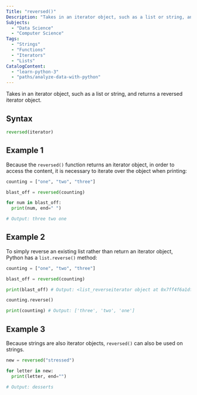 ```yaml
---
Title: "reversed()"
Description: "Takes in an iterator object, such as a list or string, and returns a reversed iterator object."
Subjects:
  - "Data Science"
  - "Computer Science"
Tags:
  - "Strings"
  - "Functions"
  - "Iterators"
  - "Lists"
CatalogContent:
  - "learn-python-3"
  - "paths/analyze-data-with-python"
---
```


Takes in an iterator object, such as a list or string, and returns a reversed iterator object.

## Syntax

```python
reversed(iterator)
```

## Example 1

Because the `reversed()` function returns an iterator object, in order to access the content, it is necessary to iterate over the object when printing:

```python
counting = ["one", "two", "three"]

blast_off = reversed(counting)

for num in blast_off:
  print(num, end=" ")

# Output: three two one
```

## Example 2

To simply reverse an existing list rather than return an iterator object, Python has a `list.reverse()` method:

```python
counting = ["one", "two", "three"]

blast_off = reversed(counting)

print(blast_off) # Output: <list_reverseiterator object at 0x7ff4f6a1dfa0>

counting.reverse()

print(counting) # Output: ['three', 'two', 'one']
```

## Example 3

Because strings are also iterator objects, `reversed()` can also be used on strings.

```python
new = reversed("stressed")

for letter in new:
  print(letter, end="")

# Output: desserts
```

